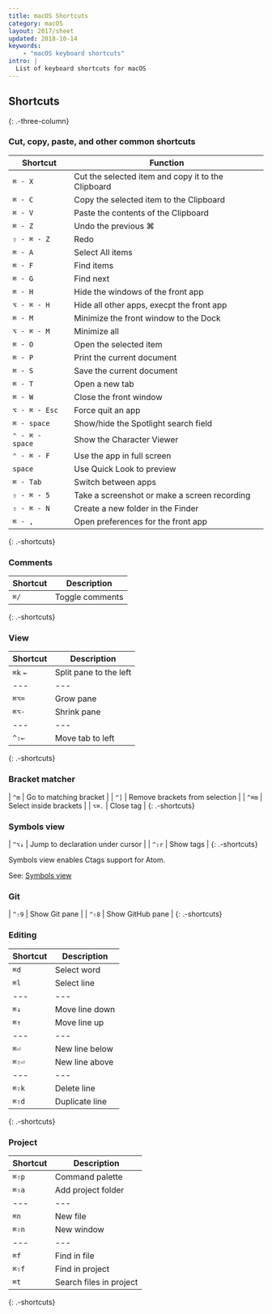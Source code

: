 ```yaml
---
title: macOS Shortcuts
category: macOS
layout: 2017/sheet
updated: 2018-10-14
keywords:
    - "macOS keyboard shortcuts"
intro: |
  List of keyboard shortcuts for macOS
---
```


Shortcuts
---------
{: .-three-column}

### Cut, copy, paste, and other common shortcuts

| Shortcut | Function |
| --- | --- |
| `⌘ - X` | Cut the selected item and copy it to the Clipboard |
| `⌘ - C` | Copy the selected item to the Clipboard |
| `⌘ - V` | Paste the contents of the Clipboard |
| `⌘ - Z` | Undo the previous ⌘ |
| `⇧ - ⌘ - Z` | Redo |
| `⌘ - A` | Select All items |
| `⌘ - F` | Find items |
| `⌘ - G` | Find next |
| `⌘ - H` | Hide the windows of the front app |
| `⌥ - ⌘ - H` | Hide all other apps, execpt the front app |
| `⌘ - M` | Minimize the front window to the Dock |
| `⌥ - ⌘ - M` | Minimize all |
| `⌘ - O` | Open the selected item |
| `⌘ - P` | Print the current document |
| `⌘ - S` | Save the current document |
| `⌘ - T` | Open a new tab |
| `⌘ - W` | Close the front window |
| `⌥ - ⌘ - Esc` | Force quit an app |
| `⌘ - space` | Show/hide the Spotlight search field |
| `⌃ - ⌘ - space` | Show the Character Viewer |
| `⌃ - ⌘ - F` | Use the app in full screen |
| `space` | Use Quick Look to preview |
| `⌘ - Tab` | Switch between apps |
| `⇧ - ⌘ - 5` | Take a screenshot or make a screen recording |
| `⇧ - ⌘ - N` | Create a new folder in the Finder |
| `⌘ - ,` | Open preferences for the front app |
{: .-shortcuts}

### Comments

| Shortcut | Description |
| --- | --- |
| `⌘/` | Toggle comments |
{: .-shortcuts}

### View

| Shortcut | Description |
| --- | --- |
| `⌘k` `←` | Split pane to the left |
| --- | --- |
| `⌘⌥=` | Grow pane |
| `⌘⌥-` | Shrink pane |
| --- | --- |
| `^⇧←` | Move tab to left |
{: .-shortcuts}

### Bracket matcher

| `^m` | Go to matching bracket |
| `^]` | Remove brackets from selection |
| `^⌘m` | Select inside brackets |
| `⌥⌘.` | Close tag |
{: .-shortcuts}

### Symbols view

| `^⌥↓` | Jump to declaration under cursor |
| `^⇧r` | Show tags |
{: .-shortcuts}

Symbols view enables Ctags support for Atom.

See: [Symbols view](https://atom.io/packages/symbols-view)

### Git

| `^⇧9` | Show Git pane |
| `^⇧8` | Show GitHub pane |
{: .-shortcuts}

### Editing

| Shortcut | Description
| ---      | ---
| `⌘d`     | Select word
| `⌘l`     | Select line
| ---      | ---
| `⌘↓`     | Move line down
| `⌘↑`     | Move line up
| ---      | ---
| `⌘⏎`     | New line below
| `⌘⇧⏎`    | New line above
| ---      | ---
| `⌘⇧k`    | Delete line
| `⌘⇧d`    | Duplicate line
{: .-shortcuts}

### Project

| Shortcut | Description
| ---      | ---
| `⌘⇧p`    | Command palette
| `⌘⇧a`    | Add project folder
| ---      | ---
| `⌘n`     | New file
| `⌘⇧n`    | New window
| ---      | ---
| `⌘f`     | Find in file
| `⌘⇧f`    | Find in project
| `⌘t`     | Search files in project
{: .-shortcuts}